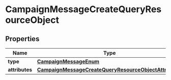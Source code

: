 # CampaignMessageCreateQueryResourceObject

## Properties
Name | Type | Description | Notes
------------ | ------------- | ------------- | -------------
**type** | [**CampaignMessageEnum**](CampaignMessageEnum.md) |  | 
**attributes** | [**CampaignMessageCreateQueryResourceObjectAttributes**](CampaignMessageCreateQueryResourceObjectAttributes.md) |  | 
